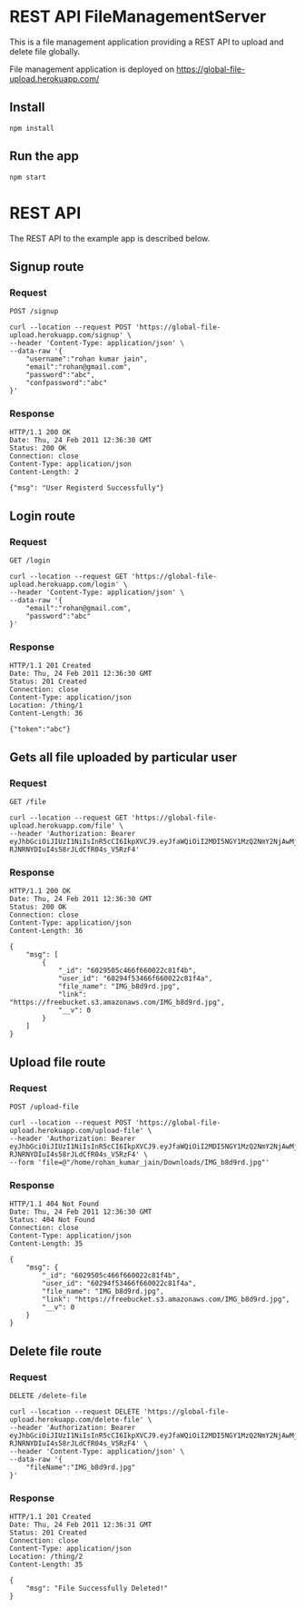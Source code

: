 # REST API FileManagementServer

This is a file management application providing a REST
API to upload and delete file globally.

File management application is deployed on https://global-file-upload.herokuapp.com/

## Install

    npm install

## Run the app

    npm start
    

# REST API

The REST API to the example app is described below.

## Signup route

### Request

`POST /signup`

    curl --location --request POST 'https://global-file-upload.herokuapp.com/signup' \
    --header 'Content-Type: application/json' \
    --data-raw '{
        "username":"rohan kumar jain",
        "email":"rohan@gmail.com",
        "password":"abc",
        "confpassword":"abc"
    }'

### Response

    HTTP/1.1 200 OK
    Date: Thu, 24 Feb 2011 12:36:30 GMT
    Status: 200 OK
    Connection: close
    Content-Type: application/json
    Content-Length: 2

    {"msg": "User Registerd Successfully"}

## Login route

### Request

`GET /login`

    curl --location --request GET 'https://global-file-upload.herokuapp.com/login' \
    --header 'Content-Type: application/json' \
    --data-raw '{
        "email":"rohan@gmail.com",
        "password":"abc"
    }'

### Response

    HTTP/1.1 201 Created
    Date: Thu, 24 Feb 2011 12:36:30 GMT
    Status: 201 Created
    Connection: close
    Content-Type: application/json
    Location: /thing/1
    Content-Length: 36

    {"token":"abc"}


## Gets all file uploaded by particular user

### Request

`GET /file`

    curl --location --request GET 'https://global-file-upload.herokuapp.com/file' \
    --header 'Authorization: Bearer eyJhbGciOiJIUzI1NiIsInR5cCI6IkpXVCJ9.eyJfaWQiOiI2MDI5NGY1MzQ2NmY2NjAwMjJjODFmNGEiLCJ1c2VybmFtZSI6InJvaGFuIGt1bWFyIGphaW4iLCJlbWFpbCI6InJvaGFuQGdtYWlsLmNvbSIsImlhdCI6MTYxMzMyMDE4MiwiZXhwIjoxNjEzMzM4MTgyfQ.6ZlPsT4UeVD-RJNRNYDIuI4s58rJLdCfR04s_V5RzF4'

### Response

    HTTP/1.1 200 OK
    Date: Thu, 24 Feb 2011 12:36:30 GMT
    Status: 200 OK
    Connection: close
    Content-Type: application/json
    Content-Length: 36

    {
        "msg": [
            {
                "_id": "6029505c466f660022c81f4b",
                "user_id": "60294f53466f660022c81f4a",
                "file_name": "IMG_b8d9rd.jpg",
                "link": "https://freebucket.s3.amazonaws.com/IMG_b8d9rd.jpg",
                "__v": 0
            }
        ]
    }

## Upload file route

### Request

`POST /upload-file`
    
    curl --location --request POST 'https://global-file-upload.herokuapp.com/upload-file' \
    --header 'Authorization: Bearer         eyJhbGciOiJIUzI1NiIsInR5cCI6IkpXVCJ9.eyJfaWQiOiI2MDI5NGY1MzQ2NmY2NjAwMjJjODFmNGEiLCJ1c2VybmFtZSI6InJvaGFuIGt1bWFyIGphaW4iLCJlbWFpbCI6InJvaGFuQGdtYWlsLmNvbSIsImlhdCI6MTYxMzMyMDE4MiwiZXhwIjoxNjEzMzM4MTgyfQ.6ZlPsT4UeVD-RJNRNYDIuI4s58rJLdCfR04s_V5RzF4' \
    --form 'file=@"/home/rohan_kumar_jain/Downloads/IMG_b8d9rd.jpg"'

### Response

    HTTP/1.1 404 Not Found
    Date: Thu, 24 Feb 2011 12:36:30 GMT
    Status: 404 Not Found
    Connection: close
    Content-Type: application/json
    Content-Length: 35

    {
        "msg": {
            "_id": "6029505c466f660022c81f4b",
            "user_id": "60294f53466f660022c81f4a",
            "file_name": "IMG_b8d9rd.jpg",
            "link": "https://freebucket.s3.amazonaws.com/IMG_b8d9rd.jpg",
            "__v": 0
        }
    }

## Delete file route

### Request

`DELETE /delete-file`

    curl --location --request DELETE 'https://global-file-upload.herokuapp.com/delete-file' \
    --header 'Authorization: Bearer eyJhbGciOiJIUzI1NiIsInR5cCI6IkpXVCJ9.eyJfaWQiOiI2MDI5NGY1MzQ2NmY2NjAwMjJjODFmNGEiLCJ1c2VybmFtZSI6InJvaGFuIGt1bWFyIGphaW4iLCJlbWFpbCI6InJvaGFuQGdtYWlsLmNvbSIsImlhdCI6MTYxMzMyMDE4MiwiZXhwIjoxNjEzMzM4MTgyfQ.6ZlPsT4UeVD-RJNRNYDIuI4s58rJLdCfR04s_V5RzF4' \
    --header 'Content-Type: application/json' \
    --data-raw '{
        "fileName":"IMG_b8d9rd.jpg"
    }'

### Response

    HTTP/1.1 201 Created
    Date: Thu, 24 Feb 2011 12:36:31 GMT
    Status: 201 Created
    Connection: close
    Content-Type: application/json
    Location: /thing/2
    Content-Length: 35

    {
        "msg": "File Successfully Deleted!"
    }

